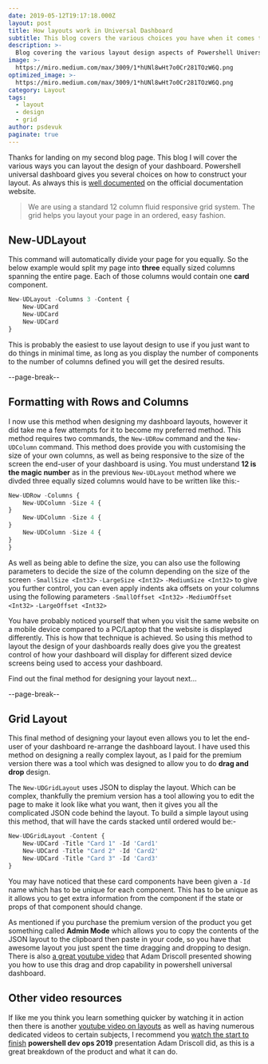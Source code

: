 ```yaml
---
date: 2019-05-12T19:17:18.000Z
layout: post
title: How layouts work in Universal Dashboard
subtitle: This blog covers the various choices you have when it comes to designing the layout of your dashboard.
description: >-
  Blog covering the various layout design aspects of Powershell Universal Dashboard. Giving code example and explanations as well as links to essential youtube videos to get you started.
image: >-
  https://miro.medium.com/max/3009/1*hUNl8wHt7o0Cr281TOzW6Q.png
optimized_image: >-
  https://miro.medium.com/max/3009/1*hUNl8wHt7o0Cr281TOzW6Q.png
category: Layout
tags:
  - layout
  - design
  - grid
author: psdevuk
paginate: true
---
```


Thanks for landing on my second blog page. This blog I will cover the various ways you can layout the design of your dashboard. Powershell universal dashboard gives you several choices on how to construct your layout. As always this is <a href="https://docs.universaldashboard.io/components/formatting#formatting-with-layouts">well documented</a> on the official documentation website.

> We are using a standard 12 column fluid responsive grid system. The grid helps you layout your page in an ordered, easy fashion.

## New-UDLayout

This command will automatically divide your page for you equally. So the below example would split my page into **three** equally sized columns spanning the entire page. Each of those columns would contain one **card** component.

```js
New-UDLayout -Columns 3 -Content {
    New-UDCard
    New-UDCard
    New-UDCard
}
```

This is probably the easiest to use layout design to use if you just want to do things in minimal time, as long as you display the number of components to the number of columns defined you will get the desired results.

--page-break--

## Formatting with Rows and Columns

I now use this method when designing my dashboard layouts, however it did take me a few attempts for it to become my preferred method. This method requires two commands, the `New-UDRow` command and the `New-UDColumn` command. This method does provide you with customising the size of your own columns, as well as being responsive to the size of the screen the end-user of your dashboard is using. You must understand **12 is the magic number** as in the previous `New-UDLayout` method where we divded three equally sized columns would have to be written like this:-

```js
New-UDRow -Columns {
    New-UDColumn -Size 4 {
}
    New-UDColumn -Size 4 {
}
    New-UDColumn -Size 4 {
}
}
```

As well as being able to define the size, you can also use the following parameters to decide the size of the column depending on the size of the screen `-SmallSize <Int32>` `-LargeSize <Int32>` `-MediumSize <Int32>` to give you further control, you can even apply indents aka offsets on your columns using the following parameters `-SmallOffset <Int32>` `-MediumOffset <Int32>` `-LargeOffset <Int32>`

You have probably noticed yourself that when you visit the same website on a mobile device compared to a PC/Laptop that the website is displayed differently. This is how that technique is achieved. So using this method to layout the design of your dashboards really does give you the greatest control of how your dashboard will display for different sized device screens being used to access your dashboard.

Find out the final method for designing your layout next...

--page-break--

## Grid Layout

This final method of designing your layout even allows you to let the end-user of your dashboard re-arrange the dashboard layout. I have used this method on designing a really complex layout, as I paid for the premium version there was a tool which was designed to allow you to do **drag and drop** design.

The `New-UDGridLayout` uses JSON to display the layout. Which can be complex, thankfully the premium version has a tool allowing you to edit the page to make it look like what you want, then it gives you all the complicated JSON code behind the layout. To build a simple layout using this method, that will have the cards stacked until ordered would be:-

```js
New-UDGridLayout -Content {
    New-UDCard -Title "Card 1" -Id 'Card1'
    New-UDCard -Title "Card 2" -Id 'Card2'
    New-UDCard -Title "Card 3" -Id 'Card3'
}
```

You may have noticed that these card components have been given a `-Id` name which has to be unique for each component. This has to be unique as it allows you to get extra information from the component if the state or props of that component should change.

As mentioned if you purchase the premium version of the product you get something called **Admin Mode** which allows you to copy the contents of the JSON layout to the clipboard then paste in your code, so you have that awesome layout you just spent the time dragging and dropping to design. There is also
<a href="https://www.youtube.com/watch?v=vkh8wgm3JJY">a great youtube video</a> that Adam Driscoll presented showing you how to use this drag and drop capability in powershell universal dashboard.

## Other video resources

If like me you think you learn something quicker by watching it in action then there is another <a href="https://www.youtube.com/watch?v=QnqDnaoV8q0">youtube video on layouts</a> as well as having numerous dedicated videos to certain subjects, I recommend you <a href="https://www.youtube.com/watch?v=6nPGEIFqlXw">watch the start to finish</a> **powershell dev ops 2019** presentation Adam Driscoll did, as this is a great breakdown of the product and what it can do.
